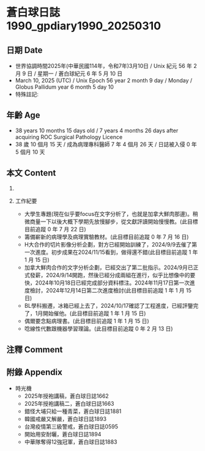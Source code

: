 [_metadata_:encoding]: - "utf-8"
[_metadata_:language]: - "zh-Hant-TW"
[_metadata_:fileformat]: - "markdown"
[_metadata_:MIME_type]: - "text/plain"
[_metadata_:markdown_version]: - "commonmark version 0.30"
[_metadata_:markdown_spec]: - "https://spec.commonmark.org/0.30/"

# 蒼白球日誌1990_gpdiary1990_20250310 #

## 日期 Date ##

* 世界協調時間2025年(中華民國114年，令和7年)3月10日 / Unix 紀元 56 年 2 月 9 日 / 星期一 / 蒼白球紀元 6 年 5 月 10 日
* March 10, 2025 (UTC) / Unix Epoch 56 year 2 month 9 day / Monday / Globus Pallidum year 6 month 5 day 10
* 特殊註記:

## 年齡 Age ##

* 38 years 10 months 15 days old / 7 years 4 months 26 days after acquiring ROC Surgical Pathology Licence
* 38 歲 10 個月 15 天 / 成為病理專科醫師 7 年 4 個月 26 天 / 日誌被入侵 0 年 5 個月 10 天

## 本文 Content ##

1. 

2. 工作紀要

    - 大學生專題(現在似乎要focus在文字分析了，也就是加拿大鮮肉那邊)。稍微商量一下以後大概下學期先放慢腳步，從文獻評讀開始慢慢教。(此目標目前追蹤 0 年 7 月 22 日)
    - 籌備嶄新的病理學及病理實驗教材。(此目標目前追蹤 0 年 7 月 16 日)
    - H大合作的切片影像分析企劃，對方已經開始訓練了，2024/9/9去催了第一次進度。初步成果在2024/11/15看到，做得還不錯(此目標目前追蹤 1 年 1 月 15 日)
    - 加拿大鮮肉合作的文字分析企劃，已經交出了第二批指示。2024/9月已正式發薪，2024/9/14開跑，然後已經分成兩組在進行，似乎比想像中的要快，2024年10月18日已經完成部分資料標注。2024年11月17日第一次進度檢討，2024年12月14日第二次進度檢討(此目標目前追蹤 1 年 1 月 15 日)
    - BL學科搬遷，冰箱已經上去了，2024/10/17確認了工程進度，已經評鑒完了，1月開始催他。(此目標目前追蹤 1 年 1 月 15 日)
    - 偶爾要念點病理書。(此目標目前追蹤 1 年 1 月 15 日)
    - 唸線性代數跟機器學習理論。(此目標目前追蹤 0 年 2 月 13 日)

## 注釋 Comment ##


## 附錄 Appendix ##

* 時光機
    - 2025年授袍講稿，蒼白球日誌1662
    - 2025年授袍講稿二，蒼白球日誌1663
    - 錯怪大埔只給一種青菜，蒼白球日誌1881
    - 韓國戒嚴又解嚴，蒼白球日誌1893
    - 台灣疫情第三級警戒，蒼白球日誌0595
    - 開始用安耐曬，蒼白球日誌1894
    - 中華隊奪得12強冠軍，蒼白球日誌1883
